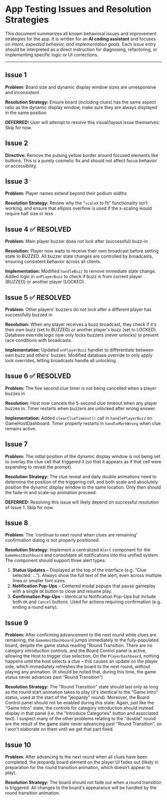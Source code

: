 # App Testing Issues and Resolution Strategies

This document summarizes all known behavioral issues and improvement strategies for the app.
It is written for an **AI coding assistant** and focuses on *intent, expected behavior, and implementation goals.*
Each issue entry should be interpreted as a direct instruction for diagnosing, refactoring, or implementing specific logic or UI corrections.

---
## Issue 1
**Problem:** Board size and dynamic display window sizes are unresponsive and inconsistent

**Resolution Strategy:** Ensure board (including clues) has the same aspect ratio as the dynamic display window, make sure they are always displayed in the same position

**DEFERRED:** User will attempt to resolve this visual/layout issue themselves: Skip for now.

## Issue 2
**Directive:** Remove the pulsing yellow border around focused elements like buttons. This is a purely cosmetic fix and should not affect focus behavior or accessibility.

## Issue 3
**Problem:** Player names extend beyond their podium widths

**Resolution Strategy:** Review why the "`scaleX` to fit" functionality isn't working, and ensure that ellipsis overflow is used if the x-scaling would require half size or less

## Issue 4 ✅ RESOLVED
**Problem:** Main player buzzer does not lock after (successful) buzz-in

**Resolution:** Player now waits to receive their own broadcast before setting state to BUZZED. All buzzer state changes are controlled by broadcasts, ensuring consistent behavior across all clients.

**Implementation:** Modified `handleBuzz` to remove immediate state change. Added logic in `onPlayerBuzz` to check if buzz is from current player (BUZZED) or another player (LOCKED).

## Issue 5 ✅ RESOLVED
**Problem:** Other players' buzzers do not lock after a different player has successfully buzzed in

**Resolution:** When any player receives a buzz broadcast, they check if it's their own buzz (set to BUZZED) or another player's buzz (set to LOCKED). Database override logic now only locks buzzers (never unlocks) to prevent race conditions with broadcasts.

**Implementation:** Updated `onPlayerBuzz` handler to differentiate between own buzz and others' buzzes. Modified database override to only apply lock overrides, letting broadcasts handle all unlocking.

## Issue 6 ✅ RESOLVED
**Problem:** The five second clue timer is not being cancelled when a player buzzes in

**Resolution:** Host now cancels the 5-second clue timeout when any player buzzes in. Timer restarts when buzzers are unlocked after wrong answer.

**Implementation:** Added `clearClueTimeout()` call in `handlePlayerBuzz` on GameHostDashboard. Timer properly restarts in `handleMarkWrong` when clue remains active.

## Issue 7
**Problem:** The initial position of the dynamic display window is not being set to overlay the clue cell that triggered it (so that it appears as if that cell were expanding to reveal the prompt).

**Resolution Strategy:** The clue reveal and daily double animations need to determine the position of the triggering cell, and both scale and absolutely position the dynamic display window to the same location. Only then should the fade-in and scale-up animation proceed.

**DEFERRED:** Resolving this issue will likely depend on successful resolution of Issue 1.  Skip for now.

## Issue 8
**Problem:** The 'continue to next round when clues are remaining' confirmation dialog is not properly positioned.

**Resolution Strategy:** Implement a centralized `Alert` component for the `GameHostDashboard` and consolidate all notifications into this unified system. The component should support three alert types:

1. **Status Updates** – Displayed at the top of the interface (e.g. “Clue selected: …”). Always show the full text of the alert, even across multiple lines or smaller font sizes.
2. **Notification Pop-Ups** – Centered modal popups that pause gameplay with a single `OK` button to close and resume play.
3. **Confirmation Pop-Ups** – Identical to Notification Pop-Ups but include both `OK` and `Cancel` buttons. Used for actions requiring confirmation (e.g. ending a round early).

## Issue 9
**Problem:** After confirming advancement to the next round while clues are remaining, the `GameHostDashboard` jumps immediately to the fully-populated board, despite the game status reading "Round Transition. There are no category introduction controls, and the Board Control panel is active, allowing the Host to trigger clue selection.  On the `PlayerDashboard`, nothing happens _until_ the host selects a clue – this causes an update on the player side, which immediately refreshes the board to the next round, without playing any animation. (It should be noted that, during this time, the game status never advances past “Round Transition”)

**Resolution Strategy:** The "Round Transition" state should last only as long as the round start animation takes to play (it's identical to the "Game Intro" status, used at the start of the "jeopardy" round).  Moreover, the Board Control panel should not be enabled during this state: Again, just like the "Game Intro" state, the controls for category introduction should instead display in that panel (i.e. the "Introduce Categories" button and associated text).  I suspect many of the other problems relating to the "double" round are the result of the game state never advancing past "Round Transition", so I won't elaborate on them until we get that part fixed.

## Issue 10
**Problem:** After advancing to the next round when all clues have been completed, the jeopardy board element on the player UI fades out (likely in preparation for the round transition animation, which doesn't appear to play).

**Resolution Strategy:** The board should not fade out when a round transition is triggered:  All changes to the board's appearance will be handled by the round transition animation.
